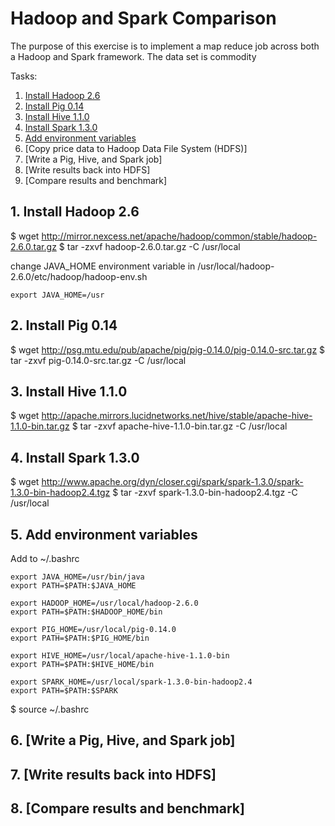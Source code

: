 # Hadoop and Spark Comparison

The purpose of this exercise is to implement a map reduce job across both a Hadoop and Spark framework. The data set is commodity 

Tasks:

1. [Install Hadoop 2.6](README.md#1-install-hadoop)
2. [Install Pig 0.14](README.md#2-install-pig)
3. [Install Hive 1.1.0](README.md#3-install-hive)
4. [Install Spark 1.3.0](README.md#4-install-spark)
5. [Add environment variables](README.md#5-add-environment)
5. [Copy price data to Hadoop Data File System (HDFS)]
6. [Write a Pig, Hive, and Spark job]
7. [Write results back into HDFS]
8. [Compare results and benchmark]

## 1. Install Hadoop 2.6

  $ wget http://mirror.nexcess.net/apache/hadoop/common/stable/hadoop-2.6.0.tar.gz 
  $ tar -zxvf hadoop-2.6.0.tar.gz -C /usr/local

change JAVA_HOME environment variable in /usr/local/hadoop-2.6.0/etc/hadoop/hadoop-env.sh
```
export JAVA_HOME=/usr
```
## 2. Install Pig 0.14

  $ wget http://psg.mtu.edu/pub/apache/pig/pig-0.14.0/pig-0.14.0-src.tar.gz 
  $ tar -zxvf pig-0.14.0-src.tar.gz -C /usr/local

## 3. Install Hive 1.1.0

  $ wget http://apache.mirrors.lucidnetworks.net/hive/stable/apache-hive-1.1.0-bin.tar.gz
  $ tar -zxvf apache-hive-1.1.0-bin.tar.gz -C /usr/local

## 4. Install Spark 1.3.0

  $ wget http://www.apache.org/dyn/closer.cgi/spark/spark-1.3.0/spark-1.3.0-bin-hadoop2.4.tgz
  $ tar -zxvf spark-1.3.0-bin-hadoop2.4.tgz -C /usr/local

## 5. Add environment variables
Add to ~/.bashrc
```
export JAVA_HOME=/usr/bin/java
export PATH=$PATH:$JAVA_HOME

export HADOOP_HOME=/usr/local/hadoop-2.6.0
export PATH=$PATH:$HADOOP_HOME/bin

export PIG_HOME=/usr/local/pig-0.14.0
export PATH=$PATH:$PIG_HOME/bin

export HIVE_HOME=/usr/local/apache-hive-1.1.0-bin
export PATH=$PATH:$HIVE_HOME/bin

export SPARK_HOME=/usr/local/spark-1.3.0-bin-hadoop2.4
export PATH=$PATH:$SPARK
```
  $ source ~/.bashrc
## 6. [Write a Pig, Hive, and Spark job]
## 7. [Write results back into HDFS]
## 8. [Compare results and benchmark]
